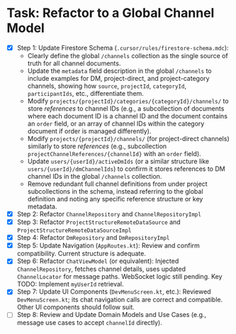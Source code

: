 # Task: Refactor to a Global Channel Model

- [x] Step 1: Update Firestore Schema (`.cursor/rules/firestore-schema.mdc`):
    *   Clearly define the global `/channels` collection as the single source of truth for all channel documents.
    *   Update the `metadata` field description in the global `/channels` to include examples for DM, project-direct, and project-category channels, showing how `source`, `projectId`, `categoryId`, `participantIds`, etc., differentiate them.
    *   Modify `projects/{projectId}/categories/{categoryId}/channels/` to store *references* to channel IDs (e.g., a subcollection of documents where each document ID is a channel ID and the document contains an `order` field, or an array of channel IDs within the category document if order is managed differently).
    *   Modify `projects/{projectId}/channels/` (for project-direct channels) similarly to store *references* (e.g., subcollection `projectChannelReferences/{channelId}` with an `order` field).
    *   Update `users/{userId}/activeDmIds` (or a similar structure like `users/{userId}/dmChannelIds`) to confirm it stores references to DM channel IDs in the global `/channels` collection.
    *   Remove redundant full channel definitions from under project subcollections in the schema, instead referring to the global definition and noting any specific reference structure or key metadata.
- [x] Step 2: Refactor `ChannelRepository` and `ChannelRepositoryImpl`
- [x] Step 3: Refactor `ProjectStructureRemoteDataSource` and `ProjectStructureRemoteDataSourceImpl`
- [x] Step 4: Refactor `DmRepository` and `DmRepositoryImpl`
- [x] Step 5: Update Navigation (`AppRoutes.kt`): Review and confirm compatibility. Current structure is adequate.
- [x] Step 6: Refactor `ChatViewModel` (or equivalent): Injected `ChannelRepository`, fetches channel details, uses updated `ChannelLocator` for message paths. WebSocket logic still pending. Key TODO: Implement `myUserId` retrieval.
- [x] Step 7: Update UI Components (`DevMenuScreen.kt`, etc.): Reviewed `DevMenuScreen.kt`; its chat navigation calls are correct and compatible. Other UI components should follow suit.
- [ ] Step 8: Review and Update Domain Models and Use Cases (e.g., message use cases to accept `channelId` directly).